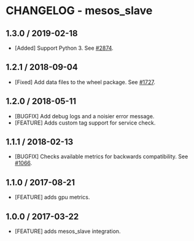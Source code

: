 # CHANGELOG - mesos_slave

## 1.3.0 / 2019-02-18

* [Added] Support Python 3. See [#2874](https://github.com/DataDog/integrations-core/pull/2874).

## 1.2.1 / 2018-09-04

* [Fixed] Add data files to the wheel package. See [#1727][1].

## 1.2.0 / 2018-05-11

* [BUGFIX] Add debug logs and a noisier error message.
* [FEATURE] Adds custom tag support for service check.

## 1.1.1 / 2018-02-13

* [BUGFIX] Checks available metrics for backwards compatibility. See [#1066][2].

## 1.1.0 / 2017-08-21

* [FEATURE] adds gpu metrics.

## 1.0.0 / 2017-03-22

* [FEATURE] adds mesos_slave integration.

<!--- The following link definition list is generated by PimpMyChangelog --->
[1]: https://github.com/DataDog/integrations-core/pull/1727
[2]: https://github.com/DataDog/integrations-core/issues/1066
